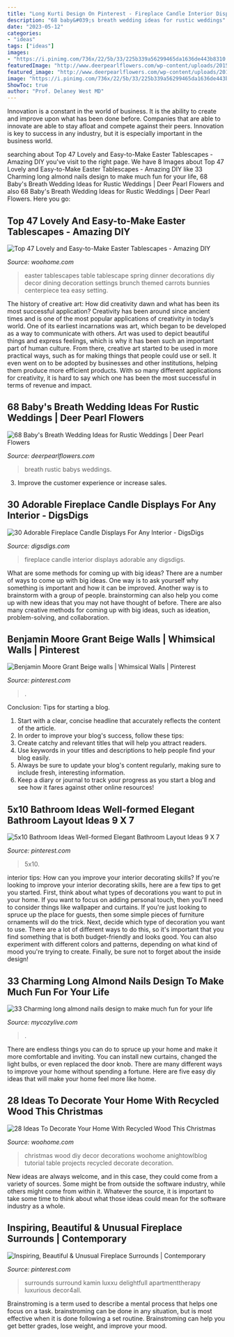 ```yaml
---
title: "Long Kurti Design On Pinterest - Fireplace Candle Interior Displays Adorable Any Digsdigs"
description: "68 baby&#039;s breath wedding ideas for rustic weddings"
date: "2023-05-12"
categories:
- "ideas"
tags: ["ideas"]
images:
- "https://i.pinimg.com/736x/22/5b/33/225b339a56299465da1636de443b8310.jpg"
featuredImage: "http://www.deerpearlflowers.com/wp-content/uploads/2015/04/romantic-rutsic-wedding-decor-ideas-babys-breath-with-burlap.jpg"
featured_image: "http://www.deerpearlflowers.com/wp-content/uploads/2015/04/romantic-rutsic-wedding-decor-ideas-babys-breath-with-burlap.jpg"
image: "https://i.pinimg.com/736x/22/5b/33/225b339a56299465da1636de443b8310.jpg"
ShowToc: true
author: "Prof. Delaney West MD"
---
```



Innovation is a constant in the world of business. It is the ability to create and improve upon what has been done before. Companies that are able to innovate are able to stay afloat and compete against their peers. Innovation is key to success in any industry, but it is especially important in the business world.

	

		
searching about Top 47 Lovely and Easy-to-Make Easter Tablescapes - Amazing DIY you've visit to the right page. We have 8 Images about Top 47 Lovely and Easy-to-Make Easter Tablescapes - Amazing DIY like 33 Charming long almond nails design to make much fun for your life, 68 Baby&#039;s Breath Wedding Ideas for Rustic Weddings | Deer Pearl Flowers and also 68 Baby&#039;s Breath Wedding Ideas for Rustic Weddings | Deer Pearl Flowers. Here you go:
		
    
## Top 47 Lovely And Easy-to-Make Easter Tablescapes - Amazing DIY

<img loading=lazy src="http://www.woohome.com/wp-content/uploads/2016/02/tablescapes-for-easter-26.jpg" onerror="this.onerror=null;this.src='https://tse3.mm.bing.net/th?id=OIP.Ytp6lQo2_WLN26Jl2ATW4gHaL-&amp;pid=15.1';" alt="Top 47 Lovely and Easy-to-Make Easter Tablescapes - Amazing DIY">

_Source: woohome.com_

>easter tablescapes table tablescape spring dinner decorations diy decor dining decoration settings brunch themed carrots bunnies centerpiece tea easy setting. 

	

The history of creative art: How did creativity dawn and what has been its most successful application?
Creativity has been around since ancient times and is one of the most popular applications of creativity in today’s world. One of its earliest incarnations was art, which began to be developed as a way to communicate with others. Art was used to depict beautiful things and express feelings, which is why it has been such an important part of human culture. From there, creative art started to be used in more practical ways, such as for making things that people could use or sell. It even went on to be adopted by businesses and other institutions, helping them produce more efficient products. With so many different applications for creativity, it is hard to say which one has been the most successful in terms of revenue and impact.

    
## 68 Baby&#039;s Breath Wedding Ideas For Rustic Weddings | Deer Pearl Flowers

<img loading=lazy src="http://www.deerpearlflowers.com/wp-content/uploads/2015/04/romantic-rutsic-wedding-decor-ideas-babys-breath-with-burlap.jpg" onerror="this.onerror=null;this.src='https://tse1.mm.bing.net/th?id=OIP.sPVpzq5sx7Ar6cjJ-J8QTwHaKH&amp;pid=15.1';" alt="68 Baby&#039;s Breath Wedding Ideas for Rustic Weddings | Deer Pearl Flowers">

_Source: deerpearlflowers.com_

>breath rustic babys weddings. 

	

3. Improve the customer experience or increase sales.

    
## 30 Adorable Fireplace Candle Displays For Any Interior - DigsDigs

<img loading=lazy src="http://www.digsdigs.com/photos/adorable-fireplace-candle-displays-for-any-interior-16.jpg" onerror="this.onerror=null;this.src='https://tse3.mm.bing.net/th?id=OIP.Y8P_nMRd-TeYZiFbyhg7XwHaKh&amp;pid=15.1';" alt="30 Adorable Fireplace Candle Displays For Any Interior - DigsDigs">

_Source: digsdigs.com_

>fireplace candle interior displays adorable any digsdigs. 

	

What are some methods for coming up with big ideas?
There are a number of ways to come up with big ideas. One way is to ask yourself why something is important and how it can be improved. Another way is to brainstorm with a group of people. brainstorming can also help you come up with new ideas that you may not have thought of before. There are also many creative methods for coming up with big ideas, such as ideation, problem-solving, and collaboration.

    
## Benjamin Moore Grant Beige Walls | Whimsical Walls | Pinterest

<img loading=lazy src="https://s-media-cache-ak0.pinimg.com/736x/f9/f9/8f/f9f98f4600075b88dd2ef37fc17d6a36.jpg" onerror="this.onerror=null;this.src='https://tse4.mm.bing.net/th?id=OIP.NeMeDkHJ5pzEQOYtdEaDpwAAAA&amp;pid=15.1';" alt="Benjamin Moore Grant Beige walls | Whimsical Walls | Pinterest">

_Source: pinterest.com_

>. 

	

Conclusion: Tips for starting a blog.
1. Start with a clear, concise headline that accurately reflects the content of the article.
2. In order to improve your blog's success, follow these tips: 
3. Create catchy and relevant titles that will help you attract readers. 
4. Use keywords in your titles and descriptions to help people find your blog easily. 
5. Always be sure to update your blog's content regularly, making sure to include fresh, interesting information. 
6. Keep a diary or journal to track your progress as you start a blog and see how it fares against other online resources!

    
## 5x10 Bathroom Ideas Well-formed Elegant Bathroom Layout Ideas 9 X 7

<img loading=lazy src="https://i.pinimg.com/736x/20/c6/8d/20c68dd781271a44879eec709126eb1f.jpg" onerror="this.onerror=null;this.src='https://tse2.mm.bing.net/th?id=OIP.ferWmnuQ_z4jCCqR3opTVgHaJ3&amp;pid=15.1';" alt="5x10 Bathroom Ideas Well-formed Elegant Bathroom Layout Ideas 9 X 7">

_Source: pinterest.com_

>5x10. 

	

interior tips: How can you improve your interior decorating skills?
If you're looking to improve your interior decorating skills, here are a few tips to get you started. First, think about what types of decorations you want to put in your home. If you want to focus on adding personal touch, then you'll need to consider things like wallpaper and curtains. If you're just looking to spruce up the place for guests, then some simple pieces of furniture ornaments will do the trick.
Next, decide which type of decoration you want to use. There are a lot of different ways to do this, so it's important that you find something that is both budget-friendly and looks good. You can also experiment with different colors and patterns, depending on what kind of mood you're trying to create. Finally, be sure not to forget about the inside design!

    
## 33 Charming Long Almond Nails Design To Make Much Fun For Your Life

<img loading=lazy src="https://mycozylive.com/wp-content/uploads/2020/06/20-7.jpg" onerror="this.onerror=null;this.src='https://tse3.mm.bing.net/th?id=OIP.-vaVUfRgiZjeig97iWP4SgHaKU&amp;pid=15.1';" alt="33 Charming long almond nails design to make much fun for your life">

_Source: mycozylive.com_

>. 

	

There are endless things you can do to spruce up your home and make it more comfortable and inviting. You can install new curtains, changed the light bulbs, or even replaced the door knob. There are many different ways to improve your home without spending a fortune. Here are five easy diy ideas that will make your home feel more like home.

    
## 28 Ideas To Decorate Your Home With Recycled Wood This Christmas

<img loading=lazy src="http://www.woohome.com/wp-content/uploads/2015/12/Christmas-Decor-with-Wood-WooHome-28.jpg" onerror="this.onerror=null;this.src='https://tse4.mm.bing.net/th?id=OIP.NPpcTTLgr5XtO4qlGhRNXAHaLL&amp;pid=15.1';" alt="28 Ideas To Decorate Your Home With Recycled Wood This Christmas">

_Source: woohome.com_

>christmas wood diy decor decorations woohome anightowlblog tutorial table projects recycled decorate decoration. 

	

New ideas are always welcome, and in this case, they could come from a variety of sources. Some might be from outside the software industry, while others might come from within it. Whatever the source, it is important to take some time to think about what those ideas could mean for the software industry as a whole.

    
## Inspiring, Beautiful &amp; Unusual Fireplace Surrounds | Contemporary

<img loading=lazy src="https://i.pinimg.com/736x/22/5b/33/225b339a56299465da1636de443b8310.jpg" onerror="this.onerror=null;this.src='https://tse2.mm.bing.net/th?id=OIP.ZAlku_iQ1Dq2oILe7tXlcgHaKo&amp;pid=15.1';" alt="Inspiring, Beautiful &amp; Unusual Fireplace Surrounds | Contemporary">

_Source: pinterest.com_

>surrounds surround kamin luxxu delightfull apartmenttherapy luxurious decor4all. 

	

Brainstroming is a term used to describe a mental process that helps one focus on a task. brainstroming can be done in any situation, but is most effective when it is done following a set routine. Brainstroming can help you get better grades, lose weight, and improve your mood.

